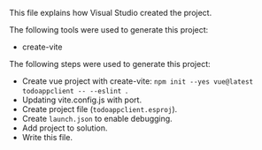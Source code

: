 This file explains how Visual Studio created the project.

The following tools were used to generate this project:
- create-vite

The following steps were used to generate this project:
- Create vue project with create-vite: `npm init --yes vue@latest todoappclient -- --eslint `.
- Updating vite.config.js with port.
- Create project file (`todoappclient.esproj`).
- Create `launch.json` to enable debugging.
- Add project to solution.
- Write this file.

